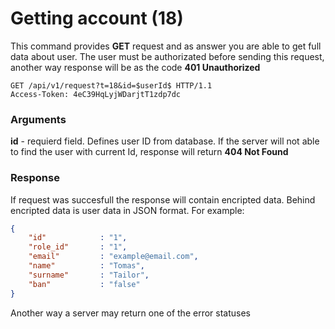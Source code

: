 # Getting account (18)

This command provides **GET** request and as answer you are able to get full data about user. The user must be authorizated before sending this request, another way response will be as the code **401 Unauthorized**

````
GET /api/v1/request?t=18&id=$userId$ HTTP/1.1
Access-Token: 4eC39HqLyjWDarjtT1zdp7dc
````
### Arguments
**id** - requierd field. Defines user ID from database. If the server will not able to find the user with current Id, response will return **404 Not Found** 

### Response

If request was succesfull the response will contain encripted data. Behind encripted data is user data in JSON format. For example:

```` json
{
    "id"            : "1",
    "role_id"       : "1",
    "email"         : "example@email.com",
    "name"          : "Tomas",
    "surname"       : "Tailor",
    "ban"           : "false"
}
````

Another way a server may return one of the error statuses